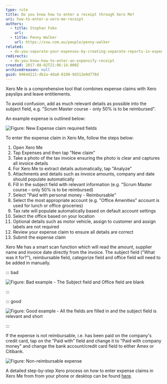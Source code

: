 ```yaml
---
type: rule
title: Do you know how to enter a receipt through Xero Me?
uri: how-to-enter-a-xero-me-receipt
authors:
  - title: Stephan Fako
    url: 
  - title: Penny Walker
    url: https://ssw.com.au/people/penny-walker
related:
  - do-you-separate-your-expenses-by-creating-separate-reports-in-expensify
redirects:
  - do-you-know-how-to-enter-an-expensify-receipt
created: 2017-08-02T21:06:14.000Z
archivedreason: null
guid: 0464d211-db2a-4da8-8190-9d312e0d778d
---
```

Xero Me is a comprehensive tool that combines expense claims with Xero payslips and leave entitlements.

<!--endintro-->

To avoid confusion, add as much relevant details as possible into the subject field, e.g. "Scrum Master course - only 50% is to be reimbursed".


An example expense is outlined below:

![Figure: New Expense claim required fields](xero-me-example-blank.png)

To enter the expense claim in Xero Me, follow the steps below:
1. Open Xero Me
2. Tap Expenses and then tap "New claim"
3. Take a photo of the tax invoice ensuring the photo is clear and captures all invoice details
4. For Xero Me to extract details automatically, tap "Analyze"
5. Attachments and details such as invoice amounts, company and date should populate automatically
6. Fill in the subject field with relevant information (e.g. "Scrum Master course - only 50% is to be reimbursed)
7. Select "Paid with personal money - Reimbursable"
8. Select the most appropriate account (e.g. "Office Amenities" account is used for lunch or office groceries)
9. Tax rate will populate automatically based on default account settings
10. Select the office based on your location
11. Optional details such as motor vehicle, assign to customer and assign labels are not required
12. Review your expense claim to ensure all details are correct
13. Submit the expense claim



Xero Me has a smart scan function which will read the amount, supplier name and invoice date directly from the invoice. The subject field ("What was it for?"), reimbursable field, categorize field and office field will need to be added in manually.



::: bad

![Figure: Bad example - The Subject field and Office field are blank](xero-me-bad-example.png)

:::

::: good

![Figure: Good example - All the fields are filled in and the subject field is relevant and short](xero-me-example-fields.png)

:::

If the expense is not reimbursable, i.e. has been paid on the company's credit card, tap on the "Paid with" field and change it to "Paid with company money" and change the bank account/credit card field to either Amex or Citibank.



![Figure: Non-reimbursable expense](xero-me-non-reimbursable.png)

A detailed step-by-step Xero process on how to enter expense claims in Xero Me from from your phone or desktop can be found [here](https://central.xero.com/s/article/Create-a-new-expense?userregion=true#android). 

